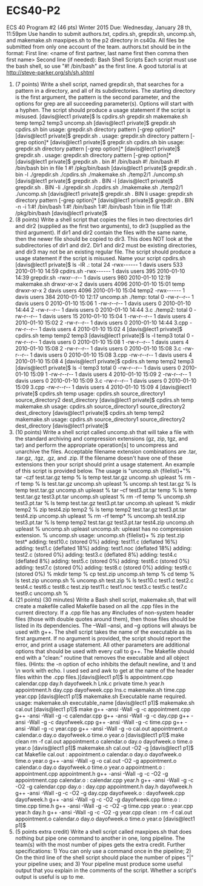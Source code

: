 # ECS40-P2

ECS 40 Program #2 (46 pts) Winter 2015
Due: Wednesday, January 28
th, 11:59pm
Use handin to submit authors.txt, cpdirs.sh, grepdir.sh, uncomp.sh, and makemake.sh maxpipes.sh to the p2 directory in 
cs40a. All files be submitted from only one account of the team. 
authors.txt should be in the format: 
First line: <e-mail of first partner> <space> <name of first partner, last name first then comma then first name> 
Second line (if needed): <e-mail of second partner> <space> <name of second partner in above format>
Bash Shell Scripts 
Each script must use the bash shell, so use "#! /bin/bash" as the first line. A good tutorial is at 
http://steve-parker.org/sh/sh.shtml
1. (7 points) Write a shell script, named grepdir.sh, that searches for a pattern in a directory, and all of its subdirectories. 
The starting directory is the first argument, the pattern is the second parameter, and the options for grep are all 
succeeding parameter(s). Options will start with a hyphen. The script should produce a usage statement if the script 
is misused.
[davis@lect1 private]$ ls
cpdirs.sh grepdir.sh makemake.sh temp temp2 temp3 uncomp.sh
[davis@lect1 private]$ grepdir.sh cpdirs.sh bin
usage: grepdir.sh directory pattern [-grep option]*
[davis@lect1 private]$ grepdir.sh . 
usage: grepdir.sh directory pattern [-grep option]*
[davis@lect1 private]$ grepdir.sh cpdirs.sh bin
usage: grepdir.sh directory pattern [-grep option]*
[davis@lect1 private]$ grepdir.sh .
usage: grepdir.sh directory pattern [-grep option]*
[davis@lect1 private]$ grepdir.sh . bin
#! /bin/bash
#! /bin/bash
#! /bin/bash
bin in file 1
#! /pkg/bin/bash
[davis@lect1 private]$ grepdir.sh . bin -l
./grepdir.sh
./cpdirs.sh
./makemake.sh
./temp2/1
./uncomp.sh
[davis@lect1 private]$ grepdir.sh . BIN -l
[davis@lect1 private]$ grepdir.sh . BIN -li
./grepdir.sh
./cpdirs.sh
./makemake.sh
./temp2/1
./uncomp.sh
[davis@lect1 private]$ grepdir.sh . BIN li
usage: grepdir.sh directory pattern [-grep option]*
[davis@lect1 private]$ grepdir.sh . BIN -n -i
1:#! /bin/bash
1:#! /bin/bash
1:#! /bin/bash
1:bin in file 11:#! /pkg/bin/bash
[davis@lect1 private]$
2. (8 points) Write a shell script that copies the files in two directories dir1 and dir2 (supplied as the first two 
arguments), to dir3 (supplied as the third argument). If dir1 and dir2 contain the files with the same name, then the 
newer file should be copied to dir3. This does NOT look at the subdirectories of dir1 and dir2. Dir1 and dir2 must be 
existing directories, and dir3 may not be an existing regular file. The script should produce a usage statement if the 
script is misused. Name your script cpdirs.sh
[davis@lect1 private]$ ls -lR
.:
total 24
-rwx------ 1 davis users 533 2010-01-10 14:59 cpdirs.sh
-rwx------ 1 davis users 395 2010-01-10 14:39 grepdir.sh
-rwxr--r-- 1 davis users 980 2010-01-10 12:19 makemake.sh
drwxr-xr-x 2 davis users 4096 2010-01-10 15:01 temp
drwxr-xr-x 2 davis users 4096 2010-01-10 15:04 temp2
-rwx------ 1 davis users 384 2010-01-10 12:17 uncomp.sh
./temp:
total 0
-rw-r--r-- 1 davis users 0 2010-01-10 15:06 1
-rw-r--r-- 1 davis users 0 2010-01-10 14:44 2
-rw-r--r-- 1 davis users 0 2010-01-10 14:44 3.c
./temp2:
total 0
-rw-r--r-- 1 davis users 15 2010-01-10 15:04 1
-rw-r--r-- 1 davis users 4 2010-01-10 15:02 2
-rw-r--r-- 1 davis users 0 2010-01-10 14:44 3.cpp
-rw-r--r-- 1 davis users 4 2010-01-10 15:02 4
[davis@lect1 private]$ cpdirs.sh temp temp2 temp3
[davis@lect1 private]$ ls -l temp3
total 0
-rw-r--r-- 1 davis users 0 2010-01-10 15:08 1
-rw-r--r-- 1 davis users 4 2010-01-10 15:08 2
-rw-r--r-- 1 davis users 0 2010-01-10 15:08 3.c
-rw-r--r-- 1 davis users 0 2010-01-10 15:08 3.cpp
-rw-r--r-- 1 davis users 4 2010-01-10 15:08 4
[davis@lect1 private]$ cpdirs.sh temp temp2 temp3
[davis@lect1 private]$ ls -l temp3
total 0
-rw-r--r-- 1 davis users 0 2010-01-10 15:09 1
-rw-r--r-- 1 davis users 4 2010-01-10 15:09 2
-rw-r--r-- 1 davis users 0 2010-01-10 15:09 3.c
-rw-r--r-- 1 davis users 0 2010-01-10 15:09 3.cpp
-rw-r--r-- 1 davis users 4 2010-01-10 15:09 4
[davis@lect1 private]$ cpdirs.sh temp
usage: cpdirs.sh source_directory1 source_directory2 dest_directory
[davis@lect1 private]$ cpdirs.sh temp makemake.sh
usage: cpdirs.sh source_directory1 source_directory2 dest_directory
[davis@lect1 private]$ cpdirs.sh temp temp2 makemake.sh
usage: cpdirs.sh source_directory1 source_directory2 dest_directory
[davis@lect1 private]$
3. (10 points) Write a shell script called uncomp.sh that will take a file with the standard archiving and compression 
extensions (gz, zip, tgz, and tar) and perform the appropriate operation[s] to uncompress and unarchive the files. 
Acceptable filename extension combinations are .tar, .tar.gz, .tgz, .gz, and .zip. If the filename doesn't have one of 
these extensions then your script should print a usage statement. An example of this script is provided below. The 
usage is "uncomp.sh {filelist}+"% tar -czf test.tar.gz temp
% ls
temp test.tar.gz uncomp.sh upleast
% rm -rf temp
% ls
test.tar.gz uncomp.sh upleast
% uncomp.sh test.tar.gz
% ls
temp test.tar.gz uncomp.sh upleast
% tar –cf test3.pt.tar temp
% ls
temp test.tar.gz test3.pt.tar uncomp.sh upleast
% rm -rf temp
% uncomp.sh test3.pt.tar
% ls
temp test.tar.gz test3.pt.tar uncomp.sh upleast
% mkdir temp2
% zip test4.zip temp2
% ls
temp temp2 test.tar.gz test3.pt.tar test4.zip uncomp.sh upleast
% rm -rf temp*
% uncomp.sh test4.zip test3.pt.tar
% ls
temp temp2 test.tar.gz test3.pt.tar test4.zip uncomp.sh upleast
% uncomp.sh upleast
uncomp.sh: upleast has no compression extension.
% uncomp.sh
usage: uncomp.sh {filelist}+
% zip test.zip test*
 adding: test10.c (stored 0%)
 adding: test11.c (deflated 16%)
 adding: test1.c (deflated 18%)
 adding: test1.noc (deflated 18%)
 adding: test2.c (stored 0%)
 adding: test3.c (deflated 8%)
 adding: test4.c (deflated 8%)
 adding: test5.c (stored 0%)
 adding: test6.c (stored 0%)
 adding: test7.c (stored 0%)
 adding: test8.c (stored 0%)
 adding: test9.c (stored 0%)
% mkdir temp
% cp test.zip uncomp.sh temp
% cd temp
% ls
test.zip uncomp.sh
% uncomp.sh test.zip 
% ls
test10.c test1.c test2.c test4.c test6.c test8.c test.zip
test11.c test1.noc test3.c test5.c test7.c test9.c uncomp.sh
%
4. (21 points) (30 minutes) Write a Bash shell script, makemake.sh, that will create a makefile called Makefile based on 
all the .cpp files in the current directory. If a .cpp file has any #includes of non-system header files (those with double 
quotes around them), then those files should be listed in its dependencies. The –Wall –ansi, and –g options will 
always be used with g++. The shell script takes the name of the executable as its first argument. If no argument is 
provided, the script should report the error, and print a usage statement. All other parameters are additional options 
that should be used with every call to g++. The Makefile should end with a "clean:" routine that removes the 
executable and all object files. (Hints: the -n option of echo inhibits the default newline, and \t and \n work with echo. 
I used sed and awk to get at the name of the header files within the .cpp files.)[davis@lect1 p1]$ ls
appointment.cpp calendar.cpp day.h dayofweek.h Lnk.c private time.h year.h
appointment.h day.cpp dayofweek.cpp Ins.c makemake.sh time.cpp year.cpp
[davis@lect1 p1]$ makemake.sh
Executable name required.
usage: makemake.sh executable_name
[davis@lect1 p1]$ makemake.sh cal.out
[davis@lect1 p1]$ make
g++ -ansi -Wall -g -c appointment.cpp
g++ -ansi -Wall -g -c calendar.cpp
g++ -ansi -Wall -g -c day.cpp
g++ -ansi -Wall -g -c dayofweek.cpp
g++ -ansi -Wall -g -c time.cpp
g++ -ansi -Wall -g -c year.cpp
g++ -ansi -Wall -g -o cal.out appointment.o calendar.o day.o dayofweek.o time.o year.o 
[davis@lect1 p1]$ make clean
rm -f cal.out appointment.o calendar.o day.o dayofweek.o time.o year.o 
[davis@lect1 p1]$ makemake.sh cal.out -O2 -g
[davis@lect1 p1]$ cat Makefile
cal.out : appointment.o calendar.o day.o dayofweek.o time.o year.o 
 g++ -ansi -Wall -g -o cal.out -O2 -g appointment.o calendar.o day.o dayofweek.o time.o 
year.o 
appointment.o : appointment.cpp appointment.h 
 g++ -ansi -Wall -g -c -O2 -g appointment.cpp
calendar.o : calendar.cpp year.h 
 g++ -ansi -Wall -g -c -O2 -g calendar.cpp
day.o : day.cpp appointment.h day.h dayofweek.h 
 g++ -ansi -Wall -g -c -O2 -g day.cpp
dayofweek.o : dayofweek.cpp dayofweek.h 
 g++ -ansi -Wall -g -c -O2 -g dayofweek.cpp
time.o : time.cpp time.h 
 g++ -ansi -Wall -g -c -O2 -g time.cpp
year.o : year.cpp year.h day.h 
 g++ -ansi -Wall -g -c -O2 -g year.cpp
clean : 
 rm -f cal.out appointment.o calendar.o day.o dayofweek.o time.o year.o 
[davis@lect1 p1]$
5. (5 points extra credit) Write a shell script called maxpipes.sh that does nothing but pipe one command to another in 
one, long pipeline. The team(s) with the most number of pipes gets the extra credit. Further specifications: 1) You 
can only use a command once in the pipeline; 2) On the third line of the shell script should place the number of pipes 
"|" your pipeline uses; and 3) Your pipeline must produce some useful output that you explain in the comments of the 
script. Whether a script's output is useful is up to me.
